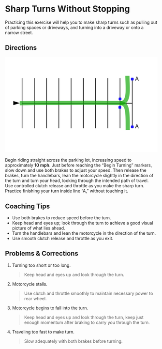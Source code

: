 # Sharp Turns Without Stopping

Practicing this exercise will help you to make sharp turns such as pulling out of parking spaces or driveways, and turning into a driveway or onto a narrow street.

## Directions

![](../images/parking-6.1.svg)

Begin riding straight across the parking lot, increasing speed to approximately **10 mph**. Just before reaching the “Begin Turning” markers, slow down and use both brakes to adjust your speed. Then release the brakes, turn the handlebars, lean the motorcycle slightly in the direction of the turn and turn your head, looking through the intended path of travel. Use controlled clutch release and throttle as you make the sharp turn. Practice finishing your turn inside line “A,” without touching it.

## Coaching Tips
* Use both brakes to reduce speed before the turn.
* Keep head and eyes up; look through the turn to achieve a good visual picture of what lies ahead.
* Turn the handlebars and lean the motorcycle in the direction of the turn.
* Use smooth clutch release and throttle as you exit.

## Problems & Corrections

1. Turning too short or too long.
    > Keep head and eyes up and look through the turn.
2. Motorcycle stalls.
    > Use clutch and throttle smoothly to maintain necessary power to rear wheel.
3. Motorcycle begins to fall into the turn.
    > Keep head and eyes up and look through the turn, keep just enough momentum after braking to carry you through the turn.
4. Traveling too fast to make turn.
    > Slow adequately with both brakes before turning.
